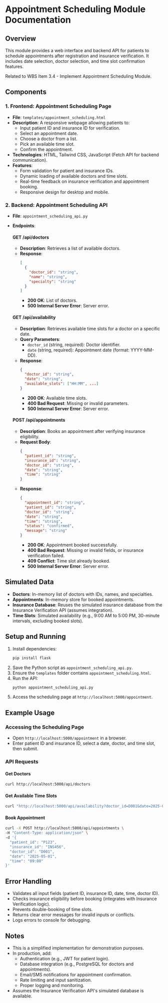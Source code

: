 # Appointment Scheduling Module Documentation

## Overview
This module provides a web interface and backend API for patients to schedule appointments after registration and insurance verification. It includes date selection, doctor selection, and time slot confirmation features.

Related to WBS Item 3.4 - Implement Appointment Scheduling Module.

## Components

### 1. Frontend: Appointment Scheduling Page
- **File**: `templates/appointment_scheduling.html`
- **Description**: A responsive webpage allowing patients to:
  - Input patient ID and insurance ID for verification.
  - Select an appointment date.
  - Choose a doctor from a list.
  - Pick an available time slot.
  - Confirm the appointment.
- **Technologies**: HTML, Tailwind CSS, JavaScript (Fetch API for backend communication).
- **Features**:
  - Form validation for patient and insurance IDs.
  - Dynamic loading of available doctors and time slots.
  - Real-time feedback on insurance verification and appointment booking.
  - Responsive design for desktop and mobile.

### 2. Backend: Appointment Scheduling API
- **File**: `appointment_scheduling_api.py`
- **Endpoints**:
  #### GET /api/doctors
  - **Description**: Retrieves a list of available doctors.
  - **Response**:
    ```json
    [
      {
        "doctor_id": "string",
        "name": "string",
        "specialty": "string"
      }
    ]
    ```
    - **200 OK**: List of doctors.
    - **500 Internal Server Error**: Server error.

  #### GET /api/availability
  - **Description**: Retrieves available time slots for a doctor on a specific date.
  - **Query Parameters**:
    - `doctor_id` (string, required): Doctor identifier.
    - `date` (string, required): Appointment date (format: YYYY-MM-DD).
  - **Response**:
    ```json
    {
      "doctor_id": "string",
      "date": "string",
      "available_slots": ["HH:MM", ...]
    }
    ```
    - **200 OK**: Available time slots.
    - **400 Bad Request**: Missing or invalid parameters.
    - **500 Internal Server Error**: Server error.

  #### POST /api/appointments
  - **Description**: Books an appointment after verifying insurance eligibility.
  - **Request Body**:
    ```json
    {
      "patient_id": "string",
      "insurance_id": "string",
      "doctor_id": "string",
      "date": "string",
      "time": "string"
    }
    ```
  - **Response**:
    ```json
    {
      "appointment_id": "string",
      "patient_id": "string",
      "doctor_id": "string",
      "date": "string",
      "time": "string",
      "status": "confirmed",
      "message": "string"
    }
    ```
    - **200 OK**: Appointment booked successfully.
    - **400 Bad Request**: Missing or invalid fields, or insurance verification failed.
    - **409 Conflict**: Time slot already booked.
    - **500 Internal Server Error**: Server error.

## Simulated Data
- **Doctors**: In-memory list of doctors with IDs, names, and specialties.
- **Appointments**: In-memory store for booked appointments.
- **Insurance Database**: Reuses the simulated insurance database from the Insurance Verification API (assumes integration).
- **Time Slots**: Simulated availability (e.g., 9:00 AM to 5:00 PM, 30-minute intervals, excluding booked slots).

## Setup and Running
1. Install dependencies:
   ```bash
   pip install flask
   ```
2. Save the Python script as `appointment_scheduling_api.py`.
3. Ensure the `templates` folder contains `appointment_scheduling.html`.
4. Run the API:
   ```bash
   python appointment_scheduling_api.py
   ```
5. Access the scheduling page at `http://localhost:5000/appointment`.

## Example Usage
### Accessing the Scheduling Page
- Open `http://localhost:5000/appointment` in a browser.
- Enter patient ID and insurance ID, select a date, doctor, and time slot, then submit.

### API Requests
#### Get Doctors
```bash
curl http://localhost:5000/api/doctors
```

#### Get Available Time Slots
```bash
curl "http://localhost:5000/api/availability?doctor_id=D001&date=2025-05-01"
```

#### Book Appointment
```bash
curl -X POST http://localhost:5000/api/appointments \
-H "Content-Type: application/json" \
-d '{
  "patient_id": "P123",
  "insurance_id": "INS456",
  "doctor_id": "D001",
  "date": "2025-05-01",
  "time": "09:00"
}'
```

## Error Handling
- Validates all input fields (patient ID, insurance ID, date, time, doctor ID).
- Checks insurance eligibility before booking (integrates with Insurance Verification logic).
- Prevents double-booking of time slots.
- Returns clear error messages for invalid inputs or conflicts.
- Logs errors to console for debugging.

## Notes
- This is a simplified implementation for demonstration purposes.
- In production, add:
  - Authentication (e.g., JWT for patient login).
  - Database integration (e.g., PostgreSQL for doctors and appointments).
  - Email/SMS notifications for appointment confirmation.
  - Rate limiting and input sanitization.
  - Proper logging and monitoring.
- Assumes the Insurance Verification API's simulated database is available.